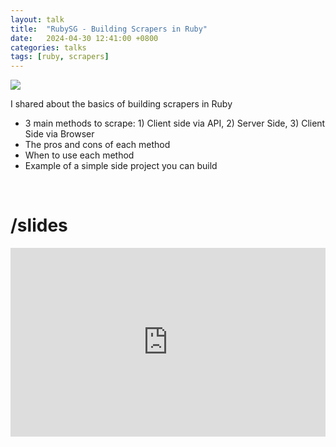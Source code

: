 ```yaml
---
layout: talk
title:  "RubySG - Building Scrapers in Ruby"
date:   2024-04-30 12:41:00 +0800
categories: talks
tags: [ruby, scrapers]
---
```


[cover]:                        /assets/rubysg-build-scrapers-in-ruby.png

![][cover]

I shared about the basics of building scrapers in Ruby
- 3 main methods to scrape: 1) Client side via API, 2) Server Side, 3) Client Side via Browser
- The pros and cons of each method
- When to use each method
- Example of a simple side project you can build

<br>

# <b>/slides</b>

<div class="google-slides-container">
  <iframe src="https://docs.google.com/presentation/d/e/2PACX-1vSRZEJ90imQgX8i4G6NYHr0_rUAu561c_1HMd_imbP99Qm3SPswAfGIOVdCYosf6QCd_ZJ8HQ3AA8BT/embed?start=false&loop=false&delayms=3000" frameborder="0" width="960" height="569" allowfullscreen="true" mozallowfullscreen="true" webkitallowfullscreen="true"></iframe>
</div>
<br>

<style>
.google-slides-container{
    position: relative;
    width: 100%;
    padding-top: 60%;
    overflow: hidden;
}

.google-slides-container iframe{
    position: absolute;
    top: 0;
    left: 0;
    width: 100%;
    height: 100%;
}
</style>